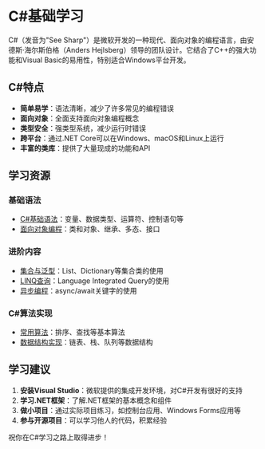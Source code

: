 # C#基础学习

C#（发音为"See Sharp"）是微软开发的一种现代、面向对象的编程语言，由安德斯·海尔斯伯格（Anders Hejlsberg）领导的团队设计。它结合了C++的强大功能和Visual Basic的易用性，特别适合Windows平台开发。

## C#特点

- **简单易学**：语法清晰，减少了许多常见的编程错误
- **面向对象**：全面支持面向对象编程概念
- **类型安全**：强类型系统，减少运行时错误
- **跨平台**：通过.NET Core可以在Windows、macOS和Linux上运行
- **丰富的类库**：提供了大量现成的功能和API

## 学习资源

### 基础语法
- [C#基础语法](https://github.com/GahooChan/GahooChanBlog/blob/main/src/programming-languages/csharp/basic-syntax.md)：变量、数据类型、运算符、控制语句等
- [面向对象编程](https://github.com/GahooChan/GahooChanBlog/blob/main/src/programming-languages/csharp/oop.md)：类和对象、继承、多态、接口

### 进阶内容
- [集合与泛型](https://github.com/GahooChan/GahooChanBlog/blob/main/src/programming-languages/csharp/collections-generics.md)：List、Dictionary等集合类的使用
- [LINQ查询](https://github.com/GahooChan/GahooChanBlog/blob/main/src/programming-languages/csharp/linq.md)：Language Integrated Query的使用
- [异步编程](https://github.com/GahooChan/GahooChanBlog/blob/main/src/programming-languages/csharp/async-programming.md)：async/await关键字的使用

### C#算法实现
- [常用算法](https://github.com/GahooChan/GahooChanBlog/blob/main/src/programming-languages/csharp/common-algorithms.md)：排序、查找等基本算法
- [数据结构实现](https://github.com/GahooChan/GahooChanBlog/blob/main/src/programming-languages/csharp/data-structures.md)：链表、栈、队列等数据结构

## 学习建议

1. **安装Visual Studio**：微软提供的集成开发环境，对C#开发有很好的支持
2. **学习.NET框架**：了解.NET框架的基本概念和组件
3. **做小项目**：通过实际项目练习，如控制台应用、Windows Forms应用等
4. **参与开源项目**：可以学习他人的代码，积累经验

祝你在C#学习之路上取得进步！